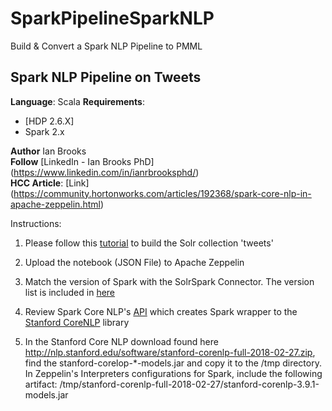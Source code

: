 # SparkPipelineSparkNLP
Build &amp; Convert a Spark NLP Pipeline to PMML


 ## Spark NLP Pipeline on Tweets

**Language**: Scala
**Requirements**: 
- [HDP 2.6.X]
- Spark 2.x

**Author** Ian Brooks \
**Follow** [LinkedIn - Ian Brooks PhD] (https://www.linkedin.com/in/ianrbrooksphd/) \
**HCC Article**: [Link] (https://community.hortonworks.com/articles/192368/spark-core-nlp-in-apache-zeppelin.html) 

Instructions:
1. Please follow this [tutorial](https://community.hortonworks.com/articles/1282/sample-hdfnifi-flow-to-push-tweets-into-solrbanana.html) to build the Solr collection 'tweets'

2. Upload the notebook (JSON File) to Apache Zeppelin

3. Match the version of Spark with the SolrSpark Connector. The version list is included in [here](https://github.com/lucidworks/spark-solr)

4. Review Spark Core NLP's [API](https://github.com/databricks/spark-corenlp) which creates Spark wrapper to the [Stanford CoreNLP](https://stanfordnlp.github.io/CoreNLP/) library 

5. In the Stanford Core NLP download found here http://nlp.stanford.edu/software/stanford-corenlp-full-2018-02-27.zip, find the stanford-corelop-*-models.jar and copy it to the /tmp directory. In Zeppelin's Interpreters configurations for Spark, include the following artifact: /tmp/stanford-corenlp-full-2018-02-27/stanford-corenlp-3.9.1-models.jar	

